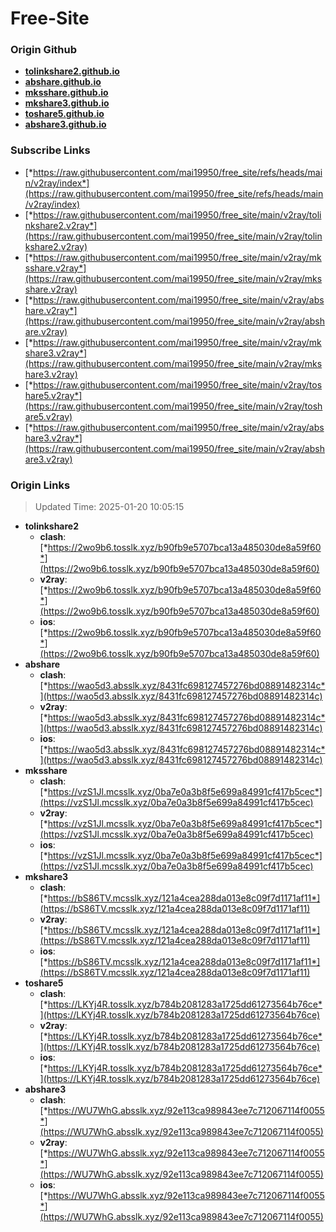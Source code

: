 # Free-Site

### Origin Github

- [**tolinkshare2.github.io**](https://github.com/tolinkshare2/tolinkshare2.github.io)
- [**abshare.github.io**](https://github.com/abshare/abshare.github.io)
- [**mksshare.github.io**](https://github.com/mksshare/mksshare.github.io)
- [**mkshare3.github.io**](https://github.com/mkshare3/mkshare3.github.io)
- [**toshare5.github.io**](https://github.com/toshare5/toshare5.github.io)
- [**abshare3.github.io**](https://github.com/abshare3/abshare3.github.io)

### Subscribe Links

- [*https://raw.githubusercontent.com/mai19950/free_site/refs/heads/main/v2ray/index*](https://raw.githubusercontent.com/mai19950/free_site/refs/heads/main/v2ray/index)
- [*https://raw.githubusercontent.com/mai19950/free_site/main/v2ray/tolinkshare2.v2ray*](https://raw.githubusercontent.com/mai19950/free_site/main/v2ray/tolinkshare2.v2ray)
- [*https://raw.githubusercontent.com/mai19950/free_site/main/v2ray/mksshare.v2ray*](https://raw.githubusercontent.com/mai19950/free_site/main/v2ray/mksshare.v2ray)
- [*https://raw.githubusercontent.com/mai19950/free_site/main/v2ray/abshare.v2ray*](https://raw.githubusercontent.com/mai19950/free_site/main/v2ray/abshare.v2ray)
- [*https://raw.githubusercontent.com/mai19950/free_site/main/v2ray/mkshare3.v2ray*](https://raw.githubusercontent.com/mai19950/free_site/main/v2ray/mkshare3.v2ray)
- [*https://raw.githubusercontent.com/mai19950/free_site/main/v2ray/toshare5.v2ray*](https://raw.githubusercontent.com/mai19950/free_site/main/v2ray/toshare5.v2ray)
- [*https://raw.githubusercontent.com/mai19950/free_site/main/v2ray/abshare3.v2ray*](https://raw.githubusercontent.com/mai19950/free_site/main/v2ray/abshare3.v2ray)

### Origin Links

> Updated Time: 2025-01-20 10:05:15

- **tolinkshare2**
  - **clash**: [*https://2wo9b6.tosslk.xyz/b90fb9e5707bca13a485030de8a59f60*](https://2wo9b6.tosslk.xyz/b90fb9e5707bca13a485030de8a59f60)
  - **v2ray**: [*https://2wo9b6.tosslk.xyz/b90fb9e5707bca13a485030de8a59f60*](https://2wo9b6.tosslk.xyz/b90fb9e5707bca13a485030de8a59f60)
  - **ios**: [*https://2wo9b6.tosslk.xyz/b90fb9e5707bca13a485030de8a59f60*](https://2wo9b6.tosslk.xyz/b90fb9e5707bca13a485030de8a59f60)
- **abshare**
  - **clash**: [*https://wao5d3.absslk.xyz/8431fc698127457276bd08891482314c*](https://wao5d3.absslk.xyz/8431fc698127457276bd08891482314c)
  - **v2ray**: [*https://wao5d3.absslk.xyz/8431fc698127457276bd08891482314c*](https://wao5d3.absslk.xyz/8431fc698127457276bd08891482314c)
  - **ios**: [*https://wao5d3.absslk.xyz/8431fc698127457276bd08891482314c*](https://wao5d3.absslk.xyz/8431fc698127457276bd08891482314c)
- **mksshare**
  - **clash**: [*https://vzS1Jl.mcsslk.xyz/0ba7e0a3b8f5e699a84991cf417b5cec*](https://vzS1Jl.mcsslk.xyz/0ba7e0a3b8f5e699a84991cf417b5cec)
  - **v2ray**: [*https://vzS1Jl.mcsslk.xyz/0ba7e0a3b8f5e699a84991cf417b5cec*](https://vzS1Jl.mcsslk.xyz/0ba7e0a3b8f5e699a84991cf417b5cec)
  - **ios**: [*https://vzS1Jl.mcsslk.xyz/0ba7e0a3b8f5e699a84991cf417b5cec*](https://vzS1Jl.mcsslk.xyz/0ba7e0a3b8f5e699a84991cf417b5cec)
- **mkshare3**
  - **clash**: [*https://bS86TV.mcsslk.xyz/121a4cea288da013e8c09f7d1171af11*](https://bS86TV.mcsslk.xyz/121a4cea288da013e8c09f7d1171af11)
  - **v2ray**: [*https://bS86TV.mcsslk.xyz/121a4cea288da013e8c09f7d1171af11*](https://bS86TV.mcsslk.xyz/121a4cea288da013e8c09f7d1171af11)
  - **ios**: [*https://bS86TV.mcsslk.xyz/121a4cea288da013e8c09f7d1171af11*](https://bS86TV.mcsslk.xyz/121a4cea288da013e8c09f7d1171af11)
- **toshare5**
  - **clash**: [*https://LKYj4R.tosslk.xyz/b784b2081283a1725dd61273564b76ce*](https://LKYj4R.tosslk.xyz/b784b2081283a1725dd61273564b76ce)
  - **v2ray**: [*https://LKYj4R.tosslk.xyz/b784b2081283a1725dd61273564b76ce*](https://LKYj4R.tosslk.xyz/b784b2081283a1725dd61273564b76ce)
  - **ios**: [*https://LKYj4R.tosslk.xyz/b784b2081283a1725dd61273564b76ce*](https://LKYj4R.tosslk.xyz/b784b2081283a1725dd61273564b76ce)
- **abshare3**
  - **clash**: [*https://WU7WhG.absslk.xyz/92e113ca989843ee7c712067114f0055*](https://WU7WhG.absslk.xyz/92e113ca989843ee7c712067114f0055)
  - **v2ray**: [*https://WU7WhG.absslk.xyz/92e113ca989843ee7c712067114f0055*](https://WU7WhG.absslk.xyz/92e113ca989843ee7c712067114f0055)
  - **ios**: [*https://WU7WhG.absslk.xyz/92e113ca989843ee7c712067114f0055*](https://WU7WhG.absslk.xyz/92e113ca989843ee7c712067114f0055)
